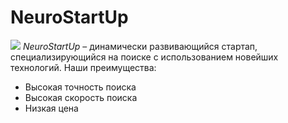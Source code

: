 # NeuroStartUp
![](https://netology-code.github.io/git-homeworks/introduction/assets/logo.png)
*NeuroStartUp* – динамически развивающийся стартап, специализирующийся на поиске с использованием новейших технологий.
Наши преимущества:
* Высокая точность поиска
* Высокая скорость поиска
* Низкая цена
